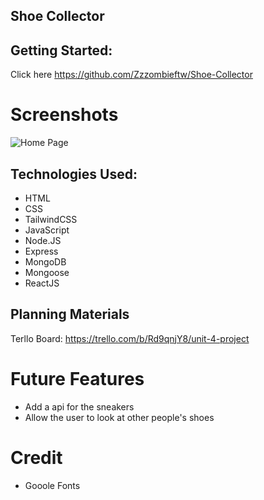 ## Shoe Collector

## Getting Started:
Click here <https://github.com/Zzzombieftw/Shoe-Collector>


# Screenshots
![Home Page](https://user-images.githubusercontent.com/84632326/132864713-e1e6a247-fcf4-4d4f-bd43-8a33c35c3583.png)

## Technologies Used:
- HTML
- CSS
- TailwindCSS
- JavaScript
- Node.JS
- Express
- MongoDB
- Mongoose
- ReactJS


## Planning Materials
Terllo Board: <https://trello.com/b/Rd9qnjY8/unit-4-project>


# Future Features
- Add a api for the sneakers
- Allow the user to look at other people's shoes

# Credit
- Gooole Fonts